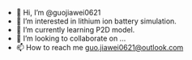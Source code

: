 - 👋 Hi, I’m @guojiawei0621
- 👀 I’m interested in lithium ion battery simulation.
- 🌱 I’m currently learning P2D model.
- 💞️ I’m looking to collaborate on ...
- 📫 How to reach me guo.jiawei0621@outlook.com

<!---
guojiawei0621/guojiawei0621 is a ✨ special ✨ repository because its `README.md` (this file) appears on your GitHub profile.
You can click the Preview link to take a look at your changes.
--->
